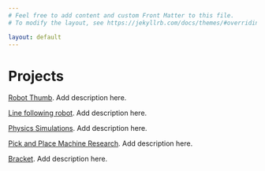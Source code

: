 ```yaml
---
# Feel free to add content and custom Front Matter to this file.
# To modify the layout, see https://jekyllrb.com/docs/themes/#overriding-theme-defaults

layout: default
---
```


# Projects

[Robot Thumb](./another-page.html). Add description here.

[Line following robot](./another-page.html). Add description here.

[Physics Simulations](./another-page.html). Add description here.

[Pick and Place Machine Research](./another-page.html). Add description here.

[Bracket](./another-page.html). Add description here.
